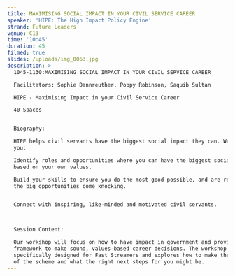 ```yaml
---
title: MAXIMISING SOCIAL IMPACT IN YOUR CIVIL SERVICE CAREER
speaker: 'HIPE: The High Impact Policy Engine'
strand: Future Leaders
venue: C13
time: '10:45'
duration: 45
filmed: true
slides: /uploads/img_0063.jpg
description: >
  1045-1130:MAXIMISING SOCIAL IMPACT IN YOUR CIVIL SERVICE CAREER 

  Facilitators: Sophie Dannreuther, Poppy Robinson, Saquib Sultan

  HIPE - Maximising Impact in your Civil Service Career

  40 Spaces


  Biography: 

  HIPE helps civil servants have the biggest social impact they can. We can help
  you:

  Identify roles and opportunities where you can have the biggest social impact,
  based on your own values.

  Build your skills to ensure you do the most good possible, and are ready when
  the big opportunities come knocking. 


  Connect with inspiring, like-minded and motivated civil servants.



  Session Content: 

  Our workshop will focus on how to have impact in government and provide a
  framework to make sound, values-based career decisions. The workshop is
  specifically designed for Fast Streamers and explores how to make the most out
  of the scheme and what the right next steps for you might be.
---
```


